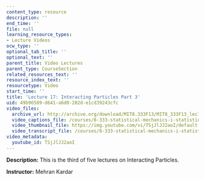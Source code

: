 ```yaml
---
content_type: resource
description: ''
end_time: ''
file: null
learning_resource_types:
- Lecture Videos
ocw_type: ''
optional_tab_title: ''
optional_text: ''
parent_title: Video Lectures
parent_type: CourseSection
related_resources_text: ''
resource_index_text: ''
resourcetype: Video
start_time: ''
title: 'Lecture 17: Interacting Particles Part 3'
uid: 49b96589-d641-a6d0-202d-e1cd39243cfc
video_files:
  archive_url: http://archive.org/download/MIT8.333F13/MIT8_333F13_lec17_300k.mp4
  video_captions_file: /courses/8-333-statistical-mechanics-i-statistical-mechanics-of-particles-fall-2013/ee1dfb52f57f51529c69c5b3373dc3f3_TSjJlJJ2aoI.vtt
  video_thumbnail_file: https://img.youtube.com/vi/TSjJlJJ2aoI/default.jpg
  video_transcript_file: /courses/8-333-statistical-mechanics-i-statistical-mechanics-of-particles-fall-2013/547f0740c216a199d10571b6e9de8277_TSjJlJJ2aoI.pdf
video_metadata:
  youtube_id: TSjJlJJ2aoI
---
```


**Description:** This is the third of five lectures on Interacting Particles.

**Instructor:** Mehran Kardar